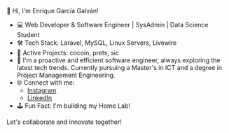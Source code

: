 👋 Hi, I'm Enrique García Galván!

- 💻 Web Developer & Software Engineer | SysAdmin | Data Science Student
- 🛠️ Tech Stack: Laravel, MySQL, Linux Servers, Livewire
- 🚀 Active Projects: cocoin, prets, sic
- 🎯 I'm a proactive and efficient software engineer, always exploring the latest tech trends. Currently pursuing a Master's in ICT and a degree in Project Management Engineering.
- 🌐 Connect with me:
  - [Instagram](https://www.instagram.com/gargaenrique/)
  - [LinkedIn](https://www.linkedin.com/in/enrique-garcia-galvan/)
- 🕹️ Fun Fact: I'm building my Home Lab!

Let's collaborate and innovate together!
